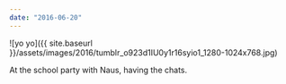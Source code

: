 ```yaml
---
date: "2016-06-20"
---
```


![yo yo]({{ site.baseurl }}/assets/images/2016/tumblr_o923d1IU0y1r16syio1_1280-1024x768.jpg)

At the school party with Naus, having the chats.

